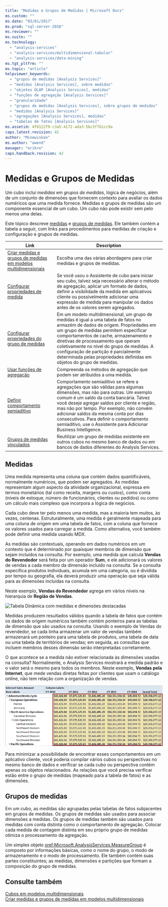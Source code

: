 ```yaml
---
title: "Medidas e Grupos de Medidas | Microsoft Docs"
ms.custom: ""
ms.date: "03/01/2017"
ms.prod: "sql-server-2016"
ms.reviewer: ""
ms.suite: ""
ms.technology: 
  - "analysis-services"
  - "analysis-services/multidimensional-tabular"
  - "analysis-services/data-mining"
ms.tgt_pltfrm: ""
ms.topic: "article"
helpviewer_keywords: 
  - "grupos de medidas [Analysis Services]"
  - "medidas [Analysis Services], sobre medidas"
  - "objetos OLAP [Analysis Services], medidas"
  - "funções de agregação [Analysis Services]"
  - "granularidade"
  - "grupos de medidas [Analysis Services], sobre grupos de medidas"
  - "medidas [Analysis Services]"
  - "agregações [Analysis Services], medidas"
  - "tabelas de fatos [Analysis Services]"
ms.assetid: 4f0122f9-c3a5-4172-ada3-5bc5f7b1cc9a
caps.latest.revision: 42
author: "Minewiskan"
ms.author: "owend"
manager: "erikre"
caps.handback.revision: 42
---
```

# Medidas e Grupos de Medidas
  Um cubo inclui *medidas* em *grupos de medidas*, lógica de negócios, além de um conjunto de dimensões que fornecem contexto para avaliar os dados numéricos que uma medida fornece. Medidas e grupos de medidas são um componente essencial de um cubo. Um cubo não pode existir sem pelo menos uma delas.  
  
 Este tópico descreve [medidas](#bkmk_measure) e [grupos de medidas](#bkmk_mg). Ele também contém a tabela a seguir, com links para procedimentos para medidas de criação e configuração e grupos de medidas.  
  
|**Link**|**Description**|  
|--------------|---------------------|  
|[Criar medidas e grupos de medidas em modelos multidimensionais](../../analysis-services/multidimensional-models/create-measures-and-measure-groups-in-multidimensional-models.md)|Escolha uma das várias abordagens para criar medidas e grupos de medidas.|  
|[Configurar propriedades de medida](../../analysis-services/multidimensional-models/configure-measure-properties.md)|Se você usou o Assistente de cubo para iniciar seu cubo, talvez seja necessário alterar o método de agregação, aplicar um formato de dados, definir a visibilidade da medida em aplicativos cliente ou possivelmente adicionar uma expressão de medida para manipular os dados antes de os valores serem agregados.|  
|[Configurar propriedades do grupo de medidas](../../analysis-services/multidimensional-models/configure-measure-group-properties.md)|Em um modelo multidimensional, um grupo de medidas é igual a uma tabela de fatos no armazém de dados de origem. Propriedades em um grupo de medidas permitem especificar comportamentos de cache, armazenamento e diretivas de processamento que operam coletivamente no nível do grupo de medidas. A configuração de partição é parcialmente determinada pelas propriedades definidas em objetos do grupo de medidas.|  
|[Usar funções de agregação](../../analysis-services/multidimensional-models/use-aggregate-functions.md)|Compreenda os métodos de agregação que podem ser atribuídos a uma medida.|  
|[Definir comportamento semiaditivo](../../analysis-services/multidimensional-models/define-semiadditive-behavior.md)|Comportamento semiaditivo se refere a agregações que são válidas para algumas dimensões, mas não para outras. Um exemplo comum é um saldo da conta bancária. Talvez você deseje agregar saldos por cliente e região, mas não por tempo. Por exemplo, não convém adicionar saldos da mesma conta por dias consecutivos. Para definir o comportamento semiaditivo, use o Assistente para Adicionar Business Intelligence.|  
|[Grupos de medidas vinculados](../../analysis-services/multidimensional-models/linked-measure-groups.md)|Reutilizar um grupo de medidas existente em outros cubos no mesmo banco de dados ou em bancos de dados diferentes do Analysis Services.|  
  
##  <a name="bkmk_measure"></a> Medidas  
 Uma medida representa uma coluna que contém dados quantificáveis, normalmente numéricos, que podem ser agregados. As medidas representam algum aspecto da atividade organizacional, expressa em termos monetários (tal como receita, margens ou custos), como conta (níveis de estoque, número de funcionários, clientes ou pedidos) ou como um cálculo mais complexo que incorpora a lógica de negócios.  
  
 Cada cubo deve ter pelo menos uma medida, mas a maioria tem muitos, às vezes, centenas. Estruturalmente, uma medida é geralmente mapeada para uma coluna de origem em uma tabela de fatos, com a coluna que fornece os valores usados para carregar a medida. Como alternativa, você também pode definir uma medida usando MDX.  
  
 As medidas são contextuais, operando em dados numéricos em um contexto que é determinado por quaisquer membros de dimensão que sejam incluídos na consulta. Por exemplo, uma medida que calcula **Vendas do Revendedor** será feita por um operador **Sum**, e ele adicionará os valores de vendas a cada membro da dimensão incluído na consulta. Se a consulta especifica produtos individuais, acumula em uma categoria, ou é dividida por tempo ou geografia, ela deverá produzir uma operação que seja válida para as dimensões incluídas na consulta.  
  
 Neste exemplo, **Vendas do Revendedor** agrega em vários níveis na hierarquia de **Região de Vendas**.  
  
 ![Tabela Dinâmica com medidas e dimensões destacadas](../../analysis-services/multidimensional-models/media/ssas-keyconcepts-pivot1-measures-dimensions.png "Tabela Dinâmica com medidas e dimensões destacadas")  
  
 Medidas produzem resultados válidos quando a tabela de fatos que contém os dados de origem numéricos também contém ponteiros para as tabelas de dimensão que são usados na consulta. Usando o exemplo de Vendas do revendedor, se cada linha armazenar um valor de vendas também armazenará um ponteiro para uma tabela de produtos, uma tabela de data ou uma tabela de territórios de vendas; em seguida, as consultas que incluem membros desses dimensão serão interpretadas corretamente.  
  
 O que acontece se a medida não estiver relacionada às dimensões usadas na consulta? Normalmente, o Analysis Services mostrará a medida padrão e o valor será o mesmo para todos os membros. Neste exemplo, **Vendas pela Internet**, que mede vendas diretas feitas por clientes que usam o catálogo online, não tem relação com a organização de vendas.  
  
 ![Pivottable showing repeated measure values](../../analysis-services/multidimensional-models/media/ssas-unrelatedmeasure.PNG "Pivottable showing repeated measure values")  
  
 Para minimizar a possibilidade de encontrar esses comportamentos em um aplicativo cliente, você poderia compilar vários cubos ou perspectivas no mesmo banco de dados e verificar se cada cubo ou perspectiva contém apenas os objetos relacionados. As relações que você precisa verificar estão entre o grupo de medidas (mapeado para a tabela de fatos) e as dimensões.  
  
##  <a name="bkmk_mg"></a> Grupos de medidas  
 Em um cubo, as medidas são agrupadas pelas tabelas de fatos subjacentes em grupos de medidas. Os grupos de medidas são usados para associar dimensões a medidas. Os grupos de medidas também são usados para medidas com conta distinta como o comportamento de agregação. Colocar cada medida de contagem distinta em seu próprio grupo de medidas otimiza o processamento da agregação.  
  
 Um simples objeto <xref:Microsoft.AnalysisServices.MeasureGroup> é composto por informações básicas, como o nome do grupo, o modo de armazenamento e o modo de processamento. Ele também contém suas partes constituintes; as medidas, dimensões e partições que formam a composição do grupo de medidas.  
  
## Consulte também  
 [Cubos em modelos multidimensionais](../../analysis-services/multidimensional-models/cubes-in-multidimensional-models.md)   
 [Criar medidas e grupos de medidas em modelos multidimensionais](../../analysis-services/multidimensional-models/create-measures-and-measure-groups-in-multidimensional-models.md)  
  
  